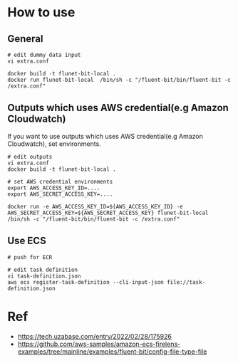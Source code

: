
# How to use

## General

```
# edit dummy data input
vi extra.conf

docker build -t flunet-bit-local .
docker run flunet-bit-local  /bin/sh -c "/fluent-bit/bin/fluent-bit -c /extra.conf"
```

## Outputs which uses AWS credential(e.g Amazon Cloudwatch)

If you want to use outputs which uses AWS credential(e.g Amazon Cloudwatch), set environments.

```
# edit outputs
vi extra.conf
docker build -t flunet-bit-local .

# set AWS credential environments
export AWS_ACCESS_KEY_ID=....
export AWS_SECRET_ACCESS_KEY=....

docker run -e AWS_ACCESS_KEY_ID=${AWS_ACCESS_KEY_ID} -e AWS_SECRET_ACCESS_KEY=${AWS_SECRET_ACCESS_KEY} flunet-bit-local /bin/sh -c "/fluent-bit/bin/fluent-bit -c /extra.conf"
```

## Use ECS
```
# push for ECR

# edit task definition
vi task-definition.json
aws ecs register-task-definition --cli-input-json file://task-definition.json
```

# Ref

+ https://tech.uzabase.com/entry/2022/02/28/175926
+ https://github.com/aws-samples/amazon-ecs-firelens-examples/tree/mainline/examples/fluent-bit/config-file-type-file
